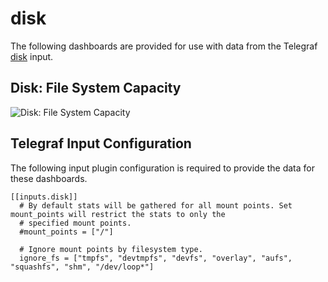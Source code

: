# disk

The following dashboards are provided for use with data from the Telegraf [disk](https://docs.influxdata.com/telegraf/latest/plugins/inputs/#disk) input.

## Disk: File System Capacity

![Disk: File System Capacity](https://user-images.githubusercontent.com/10326954/50955040-699dd480-14b8-11e9-8676-0a685822f696.png)

## Telegraf Input Configuration

The following input plugin configuration is required to provide the data for these dashboards.

```
[[inputs.disk]]
  # By default stats will be gathered for all mount points. Set mount_points will restrict the stats to only the
  # specified mount points.
  #mount_points = ["/"]

  # Ignore mount points by filesystem type.
  ignore_fs = ["tmpfs", "devtmpfs", "devfs", "overlay", "aufs", "squashfs", "shm", "/dev/loop*"]
```
